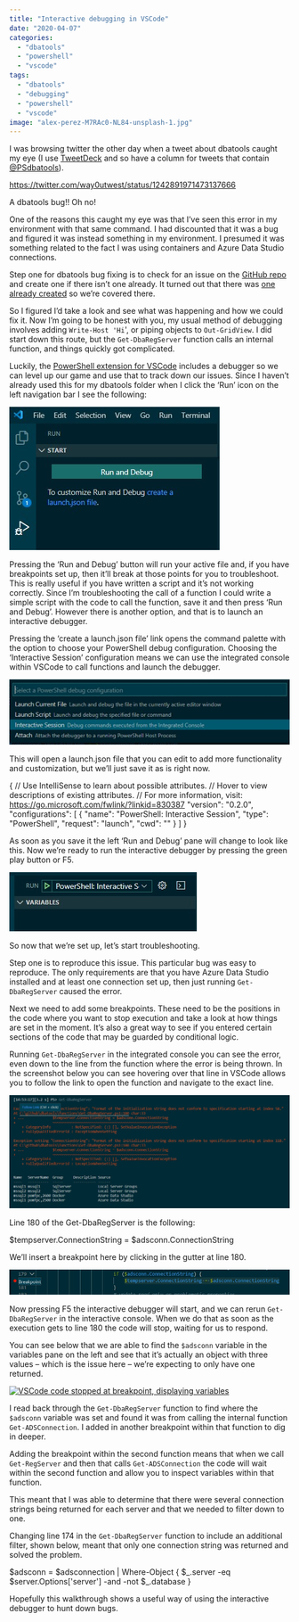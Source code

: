 ```yaml
---
title: "Interactive debugging in VSCode"
date: "2020-04-07"
categories:
  - "dbatools"
  - "powershell"
  - "vscode"
tags:
  - "dbatools"
  - "debugging"
  - "powershell"
  - "vscode"
image: "alex-perez-M7RAc0-NL84-unsplash-1.jpg"
---
```


I was browsing twitter the other day when a tweet about dbatools caught my eye (I use [TweetDeck](https://tweetdeck.twitter.com/) and so have a column for tweets that contain [@PSdbatools](http://twitter.com/psdbatools)).

https://twitter.com/way0utwest/status/1242891971473137666

A dbatools bug!! Oh no!

One of the reasons this caught my eye was that I’ve seen this error in my environment with that same command. I had discounted that it was a bug and figured it was instead something in my environment. I presumed it was something related to the fact I was using containers and Azure Data Studio connections.

Step one for dbatools bug fixing is to check for an issue on the [GitHub repo](http://dbatools.io/bugs) and create one if there isn’t one already. It turned out that there was [one already created](https://github.com/sqlcollaborative/dbatools/issues/6292) so we’re covered there.

So I figured I’d take a look and see what was happening and how we could fix it. Now I’m going to be honest with you, my usual method of debugging involves adding `Write-Host 'Hi`', or piping objects to `Out-GridView`. I did start down this route, but the `Get-DbaRegServer` function calls an internal function, and things quickly got complicated.

Luckily, the [PowerShell extension for VSCode](https://marketplace.visualstudio.com/items?itemName=ms-vscode.PowerShell) includes a debugger so we can level up our game and use that to track down our issues. Since I haven’t already used this for my dbatools folder when I click the ‘Run’ icon on the left navigation bar I see the following:

![run and debug window in VSCode](startDebug.jpg)

Pressing the ‘Run and Debug’ button will run your active file and, if you have breakpoints set up, then it’ll break at those points for you to troubleshoot. This is really useful if you have written a script and it’s not working correctly. Since I’m troubleshooting the call of a function I could write a simple script with the code to call the function, save it and then press ‘Run and Debug’. However there is another option, and that is to launch an interactive debugger. 

Pressing the ‘create a launch.json file’ link opens the command palette with the option to choose your PowerShell debug configuration. Choosing the ‘Interactive Session’ configuration means we can use the integrated console within VSCode to call functions and launch the debugger.

![Select a PowerShell debug configuration](debugConfig.jpg)

This will open a launch.json file that you can edit to add more functionality and customization, but we’ll just save it as is right now.

{
    // Use IntelliSense to learn about possible attributes.
    // Hover to view descriptions of existing attributes.
    // For more information, visit: https://go.microsoft.com/fwlink/?linkid=830387
    "version": "0.2.0",
    "configurations": \[
        {
            "name": "PowerShell: Interactive Session",
            "type": "PowerShell",
            "request": "launch",
            "cwd": ""
        }
    \]
}

As soon as you save it the left ‘Run and Debug’ pane will change to look like this. Now we’re ready to run the interactive debugger by pressing the green play button or F5.

![Debug and Run window for PowerShell extension](DebugInteractive.jpg)

So now that we’re set up, let’s start troubleshooting.

Step one is to reproduce this issue. This particular bug was easy to reproduce. The only requirements are that you have Azure Data Studio installed and at least one connection set up, then just running `Get-DbaRegServer` caused the error.

Next we need to add some breakpoints. These need to be the positions in the code where you want to stop execution and take a look at how things are set in the moment. It’s also a great way to see if you entered certain sections of the code that may be guarded by conditional logic.

Running `Get-DbaRegServer` in the integrated console you can see the error, even down to the line from the function where the error is being thrown. In the screenshot below you can see hovering over that line in VSCode allows you to follow the link to open the function and navigate to the exact line.

![Get-DbaRegServer throws an error](GetDbaRegServerError.jpg)

Line 180 of the Get-DbaRegServer is the following:

$tempserver.ConnectionString = $adsconn.ConnectionString

We’ll insert a breakpoint here by clicking in the gutter at line 180.

![](addBreakpoint.jpg)

Now pressing F5 the interactive debugger will start, and we can rerun `Get-DbaRegServer` in the interactive console. When we do that as soon as the execution gets to line 180 the code will stop, waiting for us to respond.

You can see below that we are able to find the `$adsconn` variable in the variables pane on the left and see that it’s actually an object with three values – which is the issue here – we’re expecting to only have one returned.

[![VSCode code stopped at breakpoint, displaying variables](https://i2.wp.com/jesspomfret.com/wp-content/uploads/2020/04/breakpoint.jpg?fit=650%2C246&ssl=1)](https://jesspomfret.com/wp-content/uploads/2020/04/breakpoint.jpg)

I read back through the `Get-DbaRegServer` function to find where the `$adsconn` variable was set and found it was from calling the internal function `Get-ADSConnection`. I added in another breakpoint within that function to dig in deeper.

Adding the breakpoint within the second function means that when we call `Get-RegServer` and then that calls `Get-ADSConnection` the code will wait within the second function and allow you to inspect variables within that function.

This meant that I was able to determine that there were several connection strings being returned for each server and that we needed to filter down to one.

Changing line 174 in the `Get-DbaRegServer` function to include an additional filter, shown below, meant that only one connection string was returned and solved the problem.

$adsconn = $adsconnection | Where-Object { $\_.server -eq $server.Options\['server'\] -and -not $\_.database }

Hopefully this walkthrough shows a useful way of using the interactive debugger to hunt down bugs.

